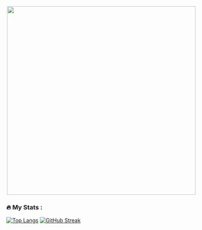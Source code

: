 <div id="header" align="center">
  <img src="https://media.giphy.com/media/wKWxuUOcp9fdvckBty/giphy.gif" width="500"/>
</div>

### :fire: My Stats :

[![Top Langs](https://github-readme-stats.vercel.app/api/top-langs/?username=Ryu-ko&theme=tokyonight)](https://github.com/anuraghazra/github-readme-stats)
[![GitHub Streak](https://github-readme-streak-stats.herokuapp.com?user=Ryu-ko&theme=tokyonight_duo)](https://git.io/streak-stats)
